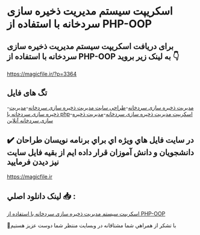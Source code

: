 # اسکریپت سیستم مدیریت ذخیره سازی سردخانه با استفاده از PHP-OOP

## برای دریافت اسکریپت سیستم مدیریت ذخیره سازی سردخانه با استفاده از PHP-OOP به لینک زیر بروید 👇

https://magicfile.ir/?p=3364

## تگ های فایل

-[مدیریت ذخیره سازی سردخانه](https://magicfile.ir/product/%d8%b3%db%8c%d8%b3%d8%aa%d9%85-%d9%85%d8%af%db%8c%d8%b1%db%8c%d8%aa-%d8%b0%d8%ae%db%8c%d8%b1%d9%87-%d8%b3%d8%a7%d8%b2%db%8c-%d8%b3%d8%b1%d8%af%d8%ae%d8%a7%d9%86%d9%87-php-oop/)-[طراحی سایت مدیریت ذخیره سازی سردخانه](https://magicfile.ir/product/%d8%b3%db%8c%d8%b3%d8%aa%d9%85-%d9%85%d8%af%db%8c%d8%b1%db%8c%d8%aa-%d8%b0%d8%ae%db%8c%d8%b1%d9%87-%d8%b3%d8%a7%d8%b2%db%8c-%d8%b3%d8%b1%d8%af%d8%ae%d8%a7%d9%86%d9%87-php-oop/)-[مدیریت ذخیره سازی سردخانه با php](https://magicfile.ir/product/%d8%b3%db%8c%d8%b3%d8%aa%d9%85-%d9%85%d8%af%db%8c%d8%b1%db%8c%d8%aa-%d8%b0%d8%ae%db%8c%d8%b1%d9%87-%d8%b3%d8%a7%d8%b2%db%8c-%d8%b3%d8%b1%d8%af%d8%ae%d8%a7%d9%86%d9%87-php-oop/)-[اسکریپت مدیریت ذخیره سازی سردخانه](https://magicfile.ir/product/%d8%b3%db%8c%d8%b3%d8%aa%d9%85-%d9%85%d8%af%db%8c%d8%b1%db%8c%d8%aa-%d8%b0%d8%ae%db%8c%d8%b1%d9%87-%d8%b3%d8%a7%d8%b2%db%8c-%d8%b3%d8%b1%d8%af%d8%ae%d8%a7%d9%86%d9%87-php-oop/)-[مدیریت ذخیره سازی سردخانه آنلاین](https://magicfile.ir/product/%d8%b3%db%8c%d8%b3%d8%aa%d9%85-%d9%85%d8%af%db%8c%d8%b1%db%8c%d8%aa-%d8%b0%d8%ae%db%8c%d8%b1%d9%87-%d8%b3%d8%a7%d8%b2%db%8c-%d8%b3%d8%b1%d8%af%d8%ae%d8%a7%d9%86%d9%87-php-oop/)

## ✔️ در سايت فايل هاي ويژه اي براي برنامه نويسان طراحان دانشجويان و دانش آموزان قرار داده ايم از بقيه فايل سايت نيز ديدن فرماييد

https://magicfile.ir


## لينک دانلود اصلي 📥 :

[اسکریپت سیستم مدیریت ذخیره سازی سردخانه با استفاده از PHP-OOP](https://magicfile.ir/product/%d8%b3%db%8c%d8%b3%d8%aa%d9%85-%d9%85%d8%af%db%8c%d8%b1%db%8c%d8%aa-%d8%b0%d8%ae%db%8c%d8%b1%d9%87-%d8%b3%d8%a7%d8%b2%db%8c-%d8%b3%d8%b1%d8%af%d8%ae%d8%a7%d9%86%d9%87-php-oop/) 


🙏با تشکر از همراهي شما مشتاقانه در وبسایت منتظر شما دوست عزیز هستیم

